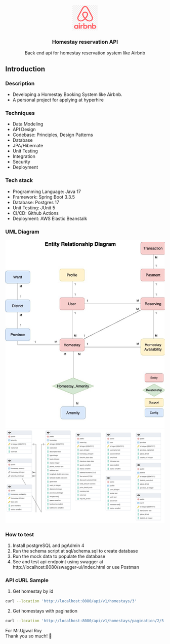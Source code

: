 







<!-- PROJECT LOGO -->
<br />
<div align="center">
  <a href="https://github.com/othneildrew/Best-README-Template">
    <img src="image/airbnb-logo.png" alt="Logo" width="80" height="80">
  </a>

<h3 align="center">Homestay reservation API</h3>

  <p align="center">
    Back end api for homestay reservation system like Airbnb
  </p>
</div>

<!-- GETTING STARTED -->
## Introduction
### Description
* Developing a Homestay Booking System like Airbnb.
* A personal project for applying at hyperhire 

### Techniques

* Data Modeling
* API Design
* Codebase: Principles, Design Patterns
* Database
* JPA/Hibernate
* Unit Testing
* Integration
* Security
* Deployment

### Tech stack

* Programming Language: Java 17
* Framework: Spring Boot 3.3.5
* Database: Postgres 17
* Unit Testing: JUnit 5
* CI/CD: Github Actions
* Deployment: AWS Elastic Beanstalk

### UML Diagram
![ER-Diagram](image/data-modeling.jpg)
![DB-Diagram](image/db-diagram.png)

### How to test
1. Install postgreSQL and pgAdmin 4
2. Run the schema script at sql/schema.sql to create database
3. Run the mock data to populate the database
4. See and test api endpoint using swagger at http://localhost:8080/swagger-ui/index.html or use Postman

### API cURL Sample
1. Get homestay by id
```bash
curl --location 'http://localhost:8080/api/v1/homestays/3'
```
2. Get homestays with pagination
```bash
curl --location 'http://localhost:8080/api/v1/homestays/pagination/2/5'
```

For Mr.Ujjwal Roy\
Thank you so much! 🫶
